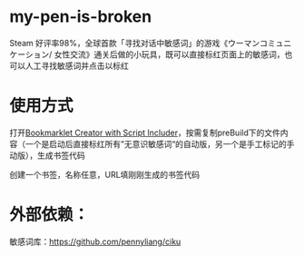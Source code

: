 # my-pen-is-broken
Steam 好评率98%，全球首款「寻找对话中敏感词」的游戏《ウーマンコミュニケーション/ 女性交流》通关后做的小玩具，既可以直接标红页面上的敏感词，也可以人工寻找敏感词并点击以标红

# 使用方式
打开[Bookmarklet Creator with Script Includer](https://mrcoles.com/bookmarklet/)，按需复制preBuild下的文件内容（一个是启动后直接标红所有”无意识敏感词“的自动版，另一个是手工标记的手动版），生成书签代码

创建一个书签，名称任意，URL填刚刚生成的书签代码

# 外部依赖：
敏感词库：https://github.com/pennyliang/ciku
